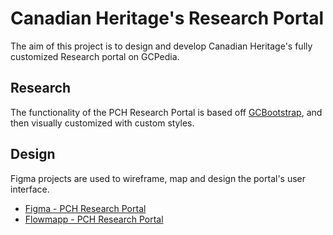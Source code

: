 # Canadian Heritage's Research Portal
The aim of this project is to design and develop Canadian Heritage's fully customized Research portal on GCPedia. 

## Research
The functionality of the PCH Research Portal is based off [GCBootstrap](http://www.gcpedia.gc.ca/wiki/GCbootstrap/start-eng), and then visually customized with custom styles. 


## Design
Figma projects are used to wireframe, map and design the portal's user interface.
* [Figma - PCH Research Portal](https://www.figma.com/file/Ze37qIheG22tcuh4hAjSYXpS/PCH-GCpedia?node-id=0%3A1)
* [Flowmapp - PCH Research Portal](https://app.flowmapp.com/share/652e42c53627952a8ce146dd0cc8ac92/sitemap/)

